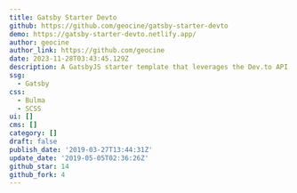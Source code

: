 ```yaml
---
title: Gatsby Starter Devto
github: https://github.com/geocine/gatsby-starter-devto
demo: https://gatsby-starter-devto.netlify.app/
author: geocine
author_link: https://github.com/geocine
date: 2023-11-28T03:43:45.129Z
description: A GatsbyJS starter template that leverages the Dev.to API
ssg:
  - Gatsby
css:
  - Bulma
  - SCSS
ui: []
cms: []
category: []
draft: false
publish_date: '2019-03-27T13:44:31Z'
update_date: '2019-05-05T02:36:26Z'
github_star: 14
github_fork: 4
---
```

